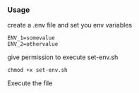 ### Usage

create a .env file and set you env variables

``` 
ENV_1=somevalue
ENV_2=othervalue
```

give permission to execute set-env.sh

```
chmod +x set-env.sh
```

Execute the file
```
```